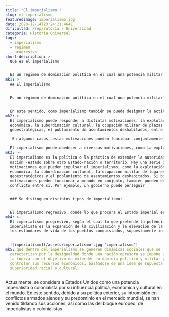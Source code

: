 ```yaml
---
title: "El imperialismo "
slug: el-imperialismo
featuredimage: imperialismo.jpg
date: 2020-12-14T23:24:21.464Z
dificultad: Preparatoria / Universidad
categoria: Historia Universal
tags:
  - imperialismo
  - regimen
  - progresivo
short-description: >-
  Que es el imperialismo 


  Es un régimen de dominación política en el cual una potencia militar extiende sus dominios
mk1: >-
  ## El imperialismo


  Es un régimen de dominación política en el cual una potencia militar extiende sus dominios sobre otros pueblos o Estados por medio de la fuerza o a través de la influencia económica, cultural o política.


  En este sentido, como imperialismo también se puede designar la actitud y doctrina de quienes practican el imperialismo. La palabra, como tal, se forma con los vocablos imperial, que significa perteneciente o relativo al imperio, mismo, prefijo para designar doctrinas o sistemas.
mk2: >-
  El imperialismo puede responder a distintas motivaciones: la explotación
  económica, la subordinación cultural, la ocupación militar de plazas
  geoestratégicas, el poblamiento de asentamientos deshabitados, entre otras.

   En algunos casos, estas motivaciones pueden funcionar conjuntamente, mientras que en otros pueden entrar en conflicto . Por ejemplo, un gobierno puede perseguir la explotación económica de un país extranjero a la vez que trata de proteger la seguridad y los intereses de sus propios ciudadanos.

  El imperialismo puede obedecer a diversas motivaciones, como la explotación económica, la subordinación cultural, la ocupación militar de lugares geoestratégicos y la poblar los asentamientos deshabitados. En algunos casos, estas motivaciones pueden funcionar conjuntamente, mientras que en otros pueden entrar en conflicto. Por ejemplo, un gobierno puede perseguir la explotación económica de un país extranjero al tiempo que busca proteger la seguridad y los intereses de sus propios ciudadanos.
mk3: >-
  El imperialismo es la política o la práctica de extender la autoridad de una
  nación -estado sobre otro Estado-nación o territorio. Hay una serie de
  motivaciones que pueden impulsar el imperialismo, como la explotación
  económica, la subordinación cultural, la ocupación militar de lugares
  geoestratégicos y el poblamiento de asentamientos deshabitados. Si bien estas
  motivaciones pueden funcionar a menudo en conjunto, también pueden entrar en
  conflicto entre sí. Por ejemplo, un gobierno puede perseguir


  ### Se distinguen distintos tipos de imperialismo:


  El imperialismo regresivo, donde lo que procura el Estado imperial es la explotación, la reducción o el genocidio de las población autóctona para reemplazarla por pobladores deseados, y
mk4: >-
  El imperialismo progresivo, según el cual lo que pretende la potencia
  imperialista es la expansión de la civilización y la elevación de la cultura y
  los estándares de vida de los pueblos conquistados, supuestamente inferiores.


  ![imperialismo](/assets/imperialismo-.jpg "imperialismo")
mk5: que dentro del imperialismo se generen dinámicas sociales que se
  caracterizan por la desigualdad donde una nación opresora se impone a otra por
  la fuerza con el objetivo de extender su dominio político y militar y
  controlar sus recursos económicos, basándose de una idea de supuesta
  superioridad racial o cultural.
---
```



Actualmente, se considera a Estados Unidos como una potencia imperialista o colonialista por su influencia política, económica y cultural en el mundo. En este sentido, debido a su política exterior, su intromisión en conflictos armados ajenos y su predominio en el mercado mundial, se han venido tildando sus acciones, así como las del bloque europeo, de imperialistas o colonialistas